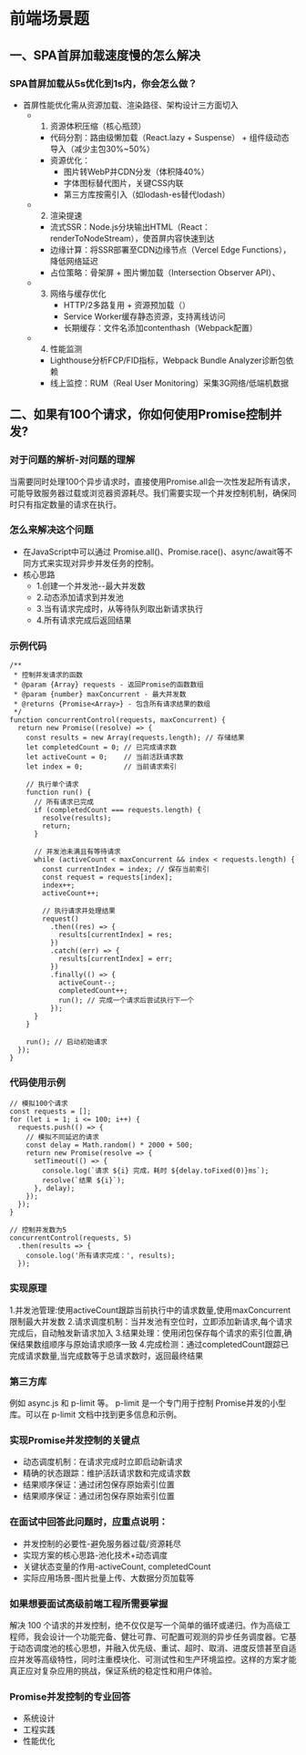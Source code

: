 # 前端场景题
## 一、SPA首屏加载速度慢的怎么解决
### SPA首屏加载从5s优化到1s内，你会怎么做？
* 首屏性能优化需从资源加载、渲染路径、架构设计三方面切入
  * 1. 资源体积压缩（核心瓶颈）
     * 代码分割：路由级懒加载（React.lazy + Suspense） + 组件级动态导入（减少主包30%~50%）
     * 资源优化：
        * 图片转WebP并CDN分发（体积降40%）
        * 字体图标替代图片，关键CSS内联
        * 第三方库按需引入（如lodash-es替代lodash）
   * 2.  渲染提速
        *  流式SSR：Node.js分块输出HTML（React：renderToNodeStream），使首屏内容快速到达
        *  边缘计算：将SSR部署至CDN边缘节点（Vercel Edge Functions），降低网络延迟
        *  占位策略：骨架屏 + 图片懒加载（Intersection Observer API）、
   * 3. 网络与缓存优化
        * HTTP/2多路复用 + 资源预加载（<link rel="preload">）
        * Service Worker缓存静态资源，支持离线访问
        * 长期缓存：文件名添加contenthash（Webpack配置）
   * 4.  性能监测
        *  Lighthouse分析FCP/FID指标，Webpack Bundle Analyzer诊断包依赖
        *  线上监控：RUM（Real User Monitoring）采集3G网络/低端机数据
## 二、如果有100个请求，你如何使用Promise控制并发?
### 对于问题的解析-对问题的理解
当需要同时处理100个异步请求时，直接使用Promise.all会一次性发起所有请求，可能导致服务器过载或浏览器资源耗尽。我们需要实现一个并发控制机制，确保同时只有指定数量的请求在执行。
### 怎么来解决这个问题
* 在JavaScript中可以通过 Promise.all()、Promise.race()、async/await等不同方式来实现对异步并发任务的控制。
* 核心思路
  * 1.创建一个并发池--最大并发数
  * 2.动态添加请求到并发池
  * 3.当有请求完成时，从等待队列取出新请求执行
  * 4.所有请求完成后返回结果
### 示例代码
```
/**
 * 控制并发请求的函数
 * @param {Array} requests - 返回Promise的函数数组
 * @param {number} maxConcurrent - 最大并发数
 * @returns {Promise<Array>} - 包含所有请求结果的数组
 */
function concurrentControl(requests, maxConcurrent) {
  return new Promise((resolve) => {
    const results = new Array(requests.length); // 存储结果
    let completedCount = 0; // 已完成请求数
    let activeCount = 0;    // 当前活跃请求数
    let index = 0;          // 当前请求索引
    
    // 执行单个请求
    function run() {
      // 所有请求已完成
      if (completedCount === requests.length) {
        resolve(results);
        return;
      }
      
      // 并发池未满且有等待请求
      while (activeCount < maxConcurrent && index < requests.length) {
        const currentIndex = index; // 保存当前索引
        const request = requests[index];
        index++;
        activeCount++;
        
        // 执行请求并处理结果
        request()
          .then((res) => {
            results[currentIndex] = res;
          })
          .catch((err) => {
            results[currentIndex] = err;
          })
          .finally(() => {
            activeCount--;
            completedCount++;
            run(); // 完成一个请求后尝试执行下一个
          });
      }
    }
    
    run(); // 启动初始请求
  });
}
```
### 代码使用示例
```
// 模拟100个请求
const requests = [];
for (let i = 1; i <= 100; i++) {
  requests.push(() => {
    // 模拟不同延迟的请求
    const delay = Math.random() * 2000 + 500;
    return new Promise(resolve => {
      setTimeout(() => {
        console.log(`请求 ${i} 完成，耗时 ${delay.toFixed(0)}ms`);
        resolve(`结果 ${i}`);
      }, delay);
    });
  });
}

// 控制并发数为5
concurrentControl(requests, 5)
  .then(results => {
    console.log('所有请求完成：', results);
  });
```
### 实现原理
1.并发池管理:使用activeCount跟踪当前执行中的请求数量,使用maxConcurrent限制最大并发数 2.请求调度机制：当并发池有空位时，立即添加新请求,每个请求完成后，自动触发新请求加入 3.结果处理：使用闭包保存每个请求的索引位置,确保结果数组顺序与原始请求顺序一致 4.完成检测：通过completedCount跟踪已完成请求数量,当完成数等于总请求数时，返回最终结果
### 第三方库
例如 async.js 和 p-limit 等。 p-limit 是一个专门用于控制 Promise并发的小型库。可以在 p-limit 文档中找到更多信息和示例。
### 实现Promise并发控制的关键点
* 动态调度机制：在请求完成时立即启动新请求
* 精确的状态跟踪：维护活跃请求数和完成请求数
* 结果顺序保证：通过闭包保存原始索引位置
* 结果顺序保证：通过闭包保存原始索引位置
### 在面试中回答此问题时，应重点说明：
* 并发控制的必要性-避免服务器过载/资源耗尽
* 实现方案的核心思路-池化技术+动态调度
* 关键状态变量的作用-activeCount, completedCount
* 实际应用场景-图片批量上传、大数据分页加载等
### 如果想要面试高级前端工程所需要掌握
解决 100 个请求的并发控制，绝不仅仅是写一个简单的循环或递归。作为高级工程师，我会设计一个功能完备、健壮可靠、可配置可观测的异步任务调度器。它基于动态调度池的核心思想，并融入优先级、重试、超时、取消、进度反馈甚至自适应并发等高级特性，同时注重模块化、可测试性和生产环境监控。这样的方案才能真正应对复杂应用的挑战，保证系统的稳定性和用户体验。
### Promise并发控制的专业回答
* 系统设计
* 工程实践
* 性能优化
